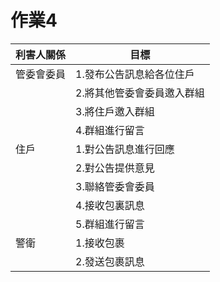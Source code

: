 # 作業4
|利害人關係|目標|
|-----|-------|
|管委會委員|1.發布公告訊息給各位住戶|
||2.將其他管委會委員邀入群組|
||3.將住戶邀入群組|
||4.群組進行留言|
|住戶|1.對公告訊息進行回應|
||2.對公告提供意見|
||3.聯絡管委會委員|
||4.接收包裏訊息|
||5.群組進行留言|
|警衛|1.接收包裹|
||2.發送包裹訊息|